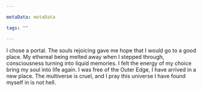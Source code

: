 ```yaml
---

metaData: metaData

tags: ""

---
```


I chose a portal. The souls rejoicing gave me hope that I would go to a good place. My ethereal being melted away when I stepped through, consciousness turning into liquid memories. I felt the energy of my choice bring my soul into life again. I was free of the Outer Edge, I have arrived in a new place. The multiverse is cruel, and I pray this universe I have found myself in is not hell.